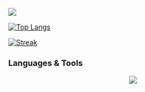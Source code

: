 <p>
    <a href="https://github.com/DenverCoder1/readme-typing-svg">
        <img src="https://readme-typing-svg.herokuapp.com?&font=IBM+Plex+Sans&color=3a86ff&size=24&lines=👋+👋+Hello+world!+I'm+Harry;I'm+an+Android+Developer;I'm+learning+Flutter!;Welcome+to+my+profile!" />
    </a>
</p>

[![Top Langs](https://github-readme-stats.vercel.app/api/top-langs/?username=nubmaster-69&langs_count=6&hide=Shell,Roff,BatchFile,Dockerfile,CMake,C,HTML,Css,C%2B%2B,C%23,Pug&theme=dracula)](https://github.com/anuraghazra/github-readme-stats)

[![Streak](https://streak-stats.demolab.com?user=nubmaster-69&theme=dark)](https://git.io/streak-stats)

### Languages & Tools

<p align="center">
  <a href="https://skillicons.dev">
    <img src="https://skillicons.dev/icons?i=java,kotlin,flutter,js,nodejs" />
  </a>
</p>
